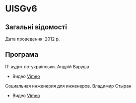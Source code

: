 # UISGv6

## Загальні відомості

Дата проведення: 2012 р.

## Програма

ІТ-аудит по-українськи. Андрій Варуша
- Видео [Vimeo](https://vimeo.com/28712176)

Социальная инженерия для инженеров. Владимир Стыран
- Видео [Vimeo](https://vimeo.com/24912255)